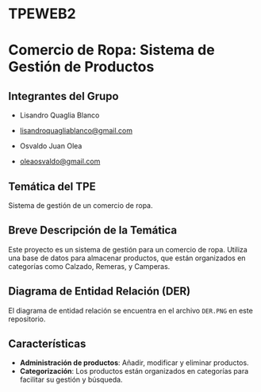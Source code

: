 # TPEWEB2

# Comercio de Ropa: Sistema de Gestión de Productos

## Integrantes del Grupo
- Lisandro Quaglia Blanco 
- lisandroquagliablanco@gmail.com

- Osvaldo Juan Olea
- oleaosvaldo@gmail.com

## Temática del TPE
Sistema de gestión de un comercio de ropa.

## Breve Descripción de la Temática
Este proyecto es un sistema de gestión para un comercio de ropa. Utiliza una base de datos para almacenar productos, que están organizados en categorías como Calzado, Remeras, y Camperas.

## Diagrama de Entidad Relación (DER)
El diagrama de entidad relación se encuentra en el archivo `DER.PNG` en este repositorio.

## Características
- **Administración de productos**: Añadir, modificar y eliminar productos.
- **Categorización**: Los productos están organizados en categorías para facilitar su gestión y búsqueda.